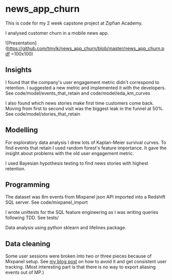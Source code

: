 # news_app_churn

This is code for my 2 week capstone project at Zipfian Academy.

I analysed customer churn in a mobile news app.

![Presentation](https://github.com/tmylk/news_app_churn/blob/master/news_app_churn.pdf =100x100)

## Insights

I found that the company's user engagement metric didn't correspond to retention. I suggested a new metric and implemented it with the developers. See code/model/events_that_retain and code/model/eda_km_curves

I also found which news stories make first time customers come back. Moving from first to second visit was the biggest leak in the funnel at 50%. See code/model/stories_that_retain

## Modelling

For exploratory data analysis I drew lots of Kaplan-Meier survival curves. To find events that retain I used random forest's feature importance. It gave the insight about problems with the old user engagement metric. 

I used Bayesian hypothesis testing to find news stories with highest retention.

## Programming

The dataset was 8m events from Mixpanel json API imported into a Redshift SQL server. See code/mixpanel_import

I wrote unittests for the SQL feature engineering as I was writing queries following TDD. See tests/

Data analysis using python sklearn and lifelines package.

## Data cleaning

Some user sessions were broken into two or three pieces because of Mixpanel setup. See [my blog post](http://lev.ghost.io/2015/04/05/how-to-setup-mixpanel-for-churn-analysis/) on how to avoid it and get consistent user tracking. (Most interesting part is that there is no way to export aliasing events out of MP.)
